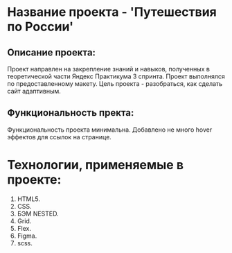 # Название проекта - 'Путешествия по России'

## Описание проекта:

Проект направлен на закрепление знаний и навыков, полученных в теоретической части Яндекс Практикума 3 спринта. Проект выполнялся по предоставленному макету. Цель проекта - разобраться, как сделать сайт адаптивным.

## Функциональность пректа:

Функциональность проекта минимальна. Добавлено не много hover эффектов для ссылок на странице.

# Технологии, применяемые в проекте:

1. HTML5.
2. CSS.
3. БЭМ NESTED.
4. Grid.
5. Flex.
6. Figma.
7. scss.
